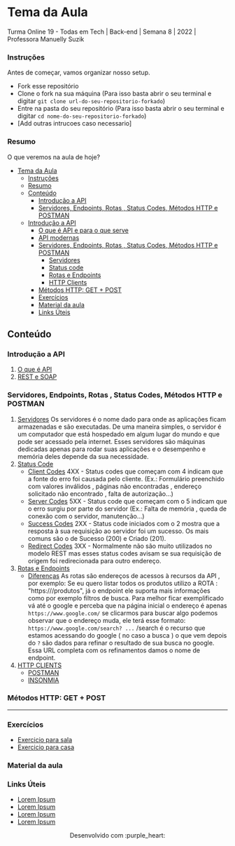 
# Tema da Aula

Turma Online 19 - Todas em Tech  | Back-end | Semana 8 | 2022 | Professora Manuelly Suzik

### Instruções
Antes de começar, vamos organizar nosso setup.
* Fork esse repositório 
* Clone o fork na sua máquina (Para isso basta abrir o seu terminal e digitar `git clone url-do-seu-repositorio-forkado`)
* Entre na pasta do seu repositório (Para isso basta abrir o seu terminal e digitar `cd nome-do-seu-repositorio-forkado`)
* [Add outras intrucoes caso necessario]

### Resumo
O que veremos na aula de hoje?
- [Tema da Aula](#tema-da-aula)
    - [Instruções](#instruções)
    - [Resumo](#resumo)
  - [Conteúdo](#conteúdo)
    - [Introdução a API](#introdução-a-api)
    - [Servidores, Endpoints, Rotas , Status Codes, Métodos HTTP e POSTMAN](#servidores-endpoints-rotas--status-codes-métodos-http-e-postman)
  - [Introdução a API](#introdução-a-api-1)
      - [O que é API e para o que serve](#o-que-é-api-e-para-o-que-serve)
      - [API modernas](#api-modernas)
    - [Servidores, Endpoints, Rotas , Status Codes, Métodos HTTP e POSTMAN](#servidores-endpoints-rotas--status-codes-métodos-http-e-postman-1)
      - [Servidores](#servidores)
      - [Status code](#status-code)
      - [Rotas e Endpoints](#rotas-e-endpoints)
      - [HTTP Clients](#http-clients)
    - [Métodos HTTP: GET + POST](#métodos-http-get--post)
    - [Exercícios](#exercícios)
    - [Material da aula](#material-da-aula)
    - [Links Úteis](#links-úteis)

## Conteúdo
### Introdução a API 
1. [O que é API](#api-pra-que-serve)
2. [REST e SOAP](#o-que-e-rest)
### Servidores, Endpoints, Rotas , Status Codes, Métodos HTTP e POSTMAN 
1. [Servidores](https://www.controle.net/faq/o-que-sao-servidores)
    Os servidores é o nome dado para onde as aplicações ficam armazenadas e são executadas. De uma maneira simples, o servidor é um computador que está hospedado em algum lugar do mundo e que pode ser acessado pela internet. Esses servidores são máquinas dedicadas apenas para rodar suas aplicações e o desempenho e memória deles depende da sua necessidade.
2. [Status Code](#status-code)
   * [Client Codes](https://developer.mozilla.org/en-US/docs/Web/HTTP/Status#client_error_responses)
    4XX - Status codes que começam com 4 indicam que a fonte do erro foi causada pelo cliente. (Ex.: Formulário preenchido com valores inválidos , páginas não encontradas , endereço solicitado não encontrado , falta de autorização...)
   * [Server Codes](https://developer.mozilla.org/en-US/docs/Web/HTTP/Status#server_error_responses)
    5XX - Status code que começam com o 5 indicam que o erro surgiu por parte do servidor (Ex.: Falta de memória , queda de conexão com o servidor, manutenção...)
   * [Success Codes](https://developer.mozilla.org/en-US/docs/Web/HTTP/Status#successful_responses)
    2XX - Status code iniciados com o 2 mostra que a resposta à sua requisição ao servidor foi um sucesso. Os mais comuns são o de Sucesso (200) e Criado (201).
   * [Redirect Codes](https://developer.mozilla.org/en-US/docs/Web/HTTP/Status#redirection_messages)
    3XX - Normalmente não são muito utilizados no modelo REST mas esses status codes avisam se sua requisição de origem foi redirecionada para outro endereço.
3. [Rotas e Endpoints]()
   * [Diferenças](#diferencas)
   As rotas são endereços de acessos à recursos da API , por exemplo: Se eu quero listar todos os produtos utilizo a ROTA : "https://<baseURL da api>/produtos", já o endpoint ele suporta mais informações como por exemplo filtros de busca.
    Para melhor ficar exemplificado vá até o google e perceba que na página inicial o endereço é apenas `https://www.google.com/` se clicarmos para buscar algo podemos observar que o endereço muda, ele terá esse formato: `https://www.google.com/search? ...` /search é o recurso que estamos acessando do google ( no caso a busca ) o que vem depois do `?` são dados para refinar o resultado de sua busca no google. Essa URL completa com os refinamentos damos o nome de endpoint.
4. [HTTP CLIENTS](#http-clients)
   * [POSTMAN](https://www.postman.com/)
   * [INSONMIA](https://insomnia.rest/)
   
### Métodos HTTP: GET + POST

***
### Exercícios 
* [Exercicio para sala](/exercicios/para-sala/)
* [Exercicio para casa](/exercicios/para-casa/)

### Material da aula 

### Links Úteis
- [Lorem Ipsum](https://www.lipsum.com/feed/html)
- [Lorem Ipsum](https://www.lipsum.com/feed/html)
- [Lorem Ipsum](https://www.lipsum.com/feed/html)
- [Lorem Ipsum](https://www.lipsum.com/feed/html)


<p align="center">
Desenvolvido com :purple_heart:  
</p>

